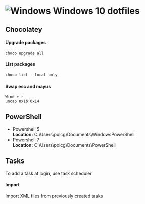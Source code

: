 # ![Windows][windows 10 icon] Windows 10 dotfiles

## Chocolatey

#### Upgrade packages

```
choco upgrade all
```

#### List packages

```
choco list --local-only
```

#### Swap esc and mayus

```
Wind + r
uncap 0x1b:0x14
```

## PowerShell

-   Powershell 5  
    **Location:** C:\Users\polcg\Documents\WindowsPowerShell
-   Powershell 7  
    **Location:** C:\Users\polcg\Documents\PowerShell

## Tasks

To add a task at login, use task scheduler

#### Import

Import XML files from previously created tasks

[windows 10 icon]: https://i.imgur.com/b3co2Zl.png
